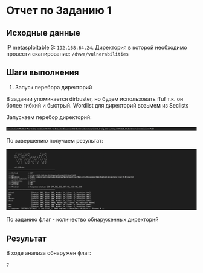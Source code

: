 # Отчет по Заданию 1

## Исходные данные
IP metasploitable 3: `192.168.64.24`.
Директория в которой необходимо провести сканирование: `/dvwa/vulnerabilities`

## Шаги выполнения
1. Запуск перебора директорий

В задании упоминается dirbuster, но будем использовать ffuf т.к. он более гибкий и быстрый. Wordlist для директорий возьмем из Seclists

Запускаем перебор директорий:

![Старт перебора](images/screen10.png)

По завершению получаем результат:

![Результат перебора](images/screen11.png)



По заданию флаг - количество обнаруженных директорий
## Результат

В ходе анализа обнаружен флаг:

`7`
